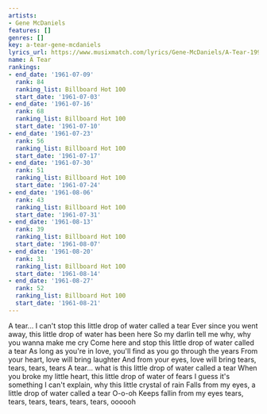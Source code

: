 ```yaml
---
artists:
- Gene McDaniels
features: []
genres: []
key: a-tear-gene-mcdaniels
lyrics_url: https://www.musixmatch.com/lyrics/Gene-McDaniels/A-Tear-1995-Digital-Remaster
name: A Tear
rankings:
- end_date: '1961-07-09'
  rank: 84
  ranking_list: Billboard Hot 100
  start_date: '1961-07-03'
- end_date: '1961-07-16'
  rank: 68
  ranking_list: Billboard Hot 100
  start_date: '1961-07-10'
- end_date: '1961-07-23'
  rank: 56
  ranking_list: Billboard Hot 100
  start_date: '1961-07-17'
- end_date: '1961-07-30'
  rank: 51
  ranking_list: Billboard Hot 100
  start_date: '1961-07-24'
- end_date: '1961-08-06'
  rank: 43
  ranking_list: Billboard Hot 100
  start_date: '1961-07-31'
- end_date: '1961-08-13'
  rank: 39
  ranking_list: Billboard Hot 100
  start_date: '1961-08-07'
- end_date: '1961-08-20'
  rank: 31
  ranking_list: Billboard Hot 100
  start_date: '1961-08-14'
- end_date: '1961-08-27'
  rank: 52
  ranking_list: Billboard Hot 100
  start_date: '1961-08-21'
---
```

A tear... I can't stop this little drop of water called a tear Ever since you went away, this little drop of water has been here
So my darlin tell me why, why you wanna make me cry
Come here and stop this little drop of water called a tear
As long as you're in love, you'll find as you go through the years
From your heart, love will bring laughter
And from your eyes, love will bring tears, tears, tears, tears
A tear... what is this little drop of water called a tear
When you broke my little heart, this little drop of water of fears
I guess it's something I can't explain, why this little crystal of rain
Falls from my eyes, a little drop of water called a tear
O-o-oh
Keeps fallin from my eyes tears, tears, tears, tears, tears, tears, oooooh
